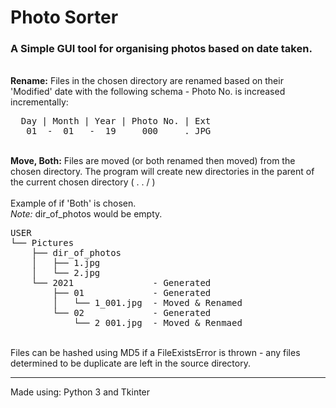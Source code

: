 # Photo Sorter
### A Simple GUI tool for organising photos based on date taken. 
\
**Rename:**  Files in the chosen directory are renamed based on their 'Modified' date with the following schema - Photo No. is increased incrementally:
<pre>
  Day | Month | Year | Photo No. | Ext
   01  -  01   -  19  _  000     . JPG
</pre>
\
**Move, Both:** Files are moved (or both renamed then moved) from the chosen directory.
The program will create new directories in the parent of the current chosen directory ( . . / )\
\
Example of if 'Both' is chosen. \
*Note:* dir_of_photos would be empty.
<pre>
USER
└── Pictures
    ├── dir_of_photos   
    │   ├── 1.jpg
    │   └── 2.jpg
    └── 2021               - Generated
        ├── 01             - Generated
        │   └── 1_001.jpg  - Moved & Renamed
        └── 02             - Generated
            └── 2_001.jpg  - Moved & Renmaed
</pre>
\
Files can be hashed using MD5 if a FileExistsError is thrown - any files determined to be duplicate are left in the source directory.

---
Made using:
Python 3 and Tkinter